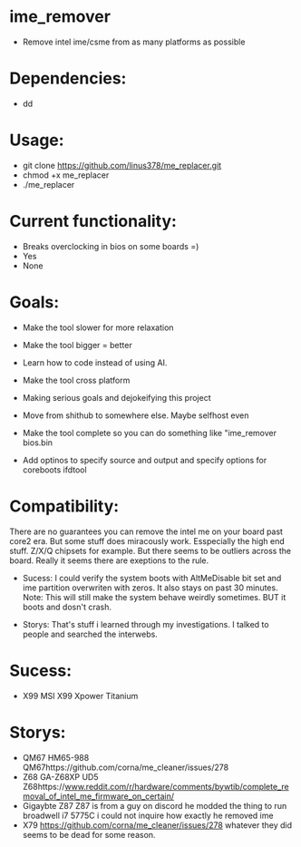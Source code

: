 # ime_remover



- Remove intel ime/csme from as many platforms as possible




# Dependencies:

- dd




# Usage:

- git clone https://github.com/linus378/me_replacer.git
- chmod +x me_replacer
- ./me_replacer


# Current functionality:

- Breaks overclocking in bios on some boards =)
- Yes
- None


# Goals:

- Make the tool slower for more relaxation
- Make the tool bigger = better
- Learn how to code instead of using AI.
- Make the tool cross platform

- Making serious goals and dejokeifying this project
- Move from shithub to somewhere else. Maybe selfhost even
- Make the tool complete so you can do something like "ime_remover bios.bin 
- Add optinos to specify source and output and specify options for coreboots ifdtool 


# Compatibility:
There are no guarantees you can remove the intel me on your board past core2 era.
But some stuff does miracously work. Esspecially the high end stuff.
Z/X/Q chipsets for example. But there seems to be outliers across the board.
Really it seems there are exeptions to the rule.

- Sucess: I could verify the system boots with AltMeDisable bit set and ime partition overwriten with zeros.
It also stays on past 30 minutes. Note: This will still make the system behave weirdly sometimes.
BUT it boots and dosn't crash.

- Storys: That's stuff i learned through my investigations. I talked to people and searched the interwebs.


# Sucess: 
- X99 MSI X99 Xpower Titanium

# Storys: 
- QM67 HM65-988 QM67https://github.com/corna/me_cleaner/issues/278
- Z68 GA-Z68XP UD5 Z68https://www.reddit.com/r/hardware/comments/bywtib/complete_removal_of_intel_me_firmware_on_certain/ 
- Gigaybte Z87 Z87 is from a guy on discord he modded the thing to run broadwell i7 5775C i could not inquire how exactly he removed ime
- X79 https://github.com/corna/me_cleaner/issues/278 whatever they did seems to be dead for some reason.

